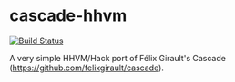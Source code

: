 cascade-hhvm
=======

[![Build Status](https://travis-ci.org/mattjmattj/cascade-hhvm.svg)](https://travis-ci.org/mattjmattj/cascade-hhvm)

A very simple HHVM/Hack port of Félix Girault's Cascade (https://github.com/felixgirault/cascade).


